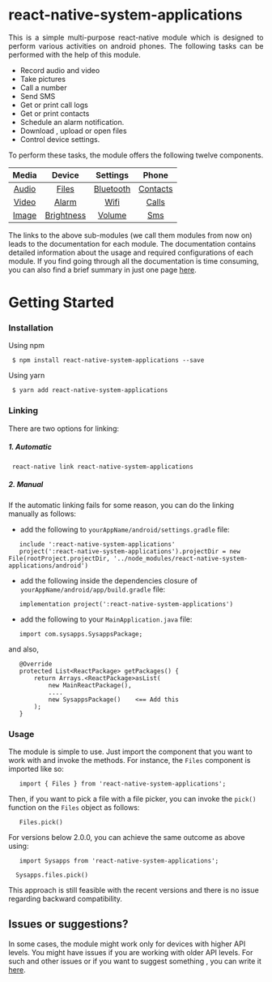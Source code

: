 # react-native-system-applications

<p style = "text-align: justify">This is a simple multi-purpose react-native module which is designed to perform various activities on android phones. The following tasks can be performed with the help of this module.</p>

* Record audio and video
* Take pictures
* Call a number
* Send SMS
* Get or print call logs
* Get or print contacts
* Schedule an alarm notification.
* Download , upload or open files
* Control device settings.

<p style = "text-align: justify">To perform these tasks, the module offers the following twelve components.</p>

   Media | Device | Settings | Phone
   :---------------:| :------------:| :----------------: | :---------------:
   [Audio](./docs/audio.md)      | [Files](./docs/files.md) | [Bluetooth](./docs/bluetooth.md) | [Contacts](./docs/contacts.md)
   [Video](./docs/video.md)      | [Alarm](./docs/alarm.md)  | [Wifi](./docs/wifi.md) | [Calls](./docs/calls.md)
   [Image](./docs/image.md)      | [Brightness](./docs/brightness.md) | [Volume](./docs/volume.md)   |  [Sms](./docs/sms.md) 
 
  
The links to the above sub-modules (we call them modules from now on) leads to the documentation for each module. The documentation contains detailed information about the usage and required configurations of each module. If you find going through all the documentation is time consuming, you can also find a brief summary in just one page [here](./docs/summary.md).

# Getting Started

### Installation

Using npm

```	$ npm install react-native-system-applications --save```

Using yarn

```	$ yarn add react-native-system-applications```

### Linking
There are two options for linking:
##### 1. Automatic

```	react-native link react-native-system-applications```
##### 2. Manual

If the automatic linking fails for some reason, you can do the linking manually as follows:
 * add the following to <code>yourAppName/android/settings.gradle</code> file:
 
 ```
 	include ':react-native-system-applications'
 	project(':react-native-system-applications').projectDir = new File(rootProject.projectDir, '../node_modules/react-native-system-applications/android')
 ```

 * add the following inside the dependencies closure of  <code>yourAppName/android/app/build.gradle</code> file:
 ```
 	implementation project(':react-native-system-applications')
```

* add the following to your <code>MainApplication.java</code> file:
 ```
 	import com.sysapps.SysappsPackage;
 ```
 and also,
 ```
	@Override
	protected List<ReactPackage> getPackages() {
		return Arrays.<ReactPackage>asList(
			new MainReactPackage(),
			....
			new SysappsPackage()    <== Add this
		);
	}
 ```


### Usage
The module is simple to use. Just import the component that you want to work with and invoke the methods. For instance, the 
<code>Files</code> component is imported like so:

```   import { Files } from 'react-native-system-applications';```

Then, if you want to pick a file with a file picker, you can invoke the <code>pick()</code> function on the 
<code>Files</code> object as follows:

```    Files.pick()    ```

For versions below 2.0.0, you can achieve the same outcome as above using:

```   import Sysapps from 'react-native-system-applications';```

```   Sysapps.files.pick()    ```

This approach is still feasible with the recent versions and there is no issue regarding backward compatibility.

## Issues or suggestions?
In some cases, the module might work only for devices with higher API levels. You might have issues if you are working with older API levels. For such and other  issues or if you want to suggest something , you can write it [here](https://github.com/Asaye/react-native-system-applications/issues).

